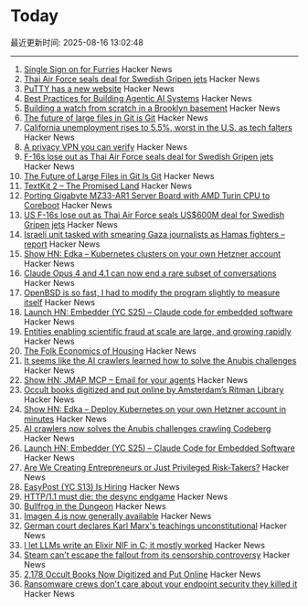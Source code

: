 # Today

最近更新时间: 2025-08-16 13:02:48

--- 
1. [Single Sign on for Furries](https://cendyne.dev/posts/2025-08-15-single-sign-on-for-furries.html) Hacker News
2. [Thai Air Force seals deal for Swedish Gripen jets](https://www.scmp.com/news/asia/southeast-asia/article/3320828/us-f-16s-lose-out-thai-air-force-seals-us600-million-deal-swedish-gripen-jets) Hacker News
3. [PuTTY has a new website](https://putty.software/) Hacker News
4. [Best Practices for Building Agentic AI Systems](https://userjot.com/blog/best-practices-building-agentic-ai-systems) Hacker News
5. [Building a watch from scratch in a Brooklyn basement](https://kottke.org/25/08/building-a-watch-from-scratch-in-a-brooklyn-basement) Hacker News
6. [The future of large files in Git is Git](https://tylercipriani.com/blog/2025/08/15/git-lfs/) Hacker News
7. [California unemployment rises to 5.5%, worst in the U.S. as tech falters](https://www.sfchronicle.com/california/article/unemployment-rate-rises-tech-20819276.php) Hacker News
8. [A privacy VPN you can verify](https://vp.net/l/en-US/blog/Don%27t-Trust-Verify) Hacker News
9. [F-16s lose out as Thai Air Force seals deal for Swedish Gripen jets](https://www.scmp.com/news/asia/southeast-asia/article/3320828/us-f-16s-lose-out-thai-air-force-seals-us600-million-deal-swedish-gripen-jets) Hacker News
10. [The Future of Large Files in Git Is Git](https://tylercipriani.com/blog/2025/08/15/git-lfs/) Hacker News
11. [TextKit 2 – The Promised Land](https://blog.krzyzanowskim.com/2025/08/14/textkit-2-the-promised-land/) Hacker News
12. [Porting Gigabyte MZ33-AR1 Server Board with AMD Turin CPU to Coreboot](https://blog.3mdeb.com/2025/2025-08-07-gigabyte_mz33_ar1_part1/) Hacker News
13. [US F-16s lose out as Thai Air Force seals US$600M deal for Swedish Gripen jets](https://www.scmp.com/news/asia/southeast-asia/article/3320828/us-f-16s-lose-out-thai-air-force-seals-us600-million-deal-swedish-gripen-jets) Hacker News
14. [Israeli unit tasked with smearing Gaza journalists as Hamas fighters – report](https://www.theguardian.com/world/2025/aug/15/israeli-military-unit-reportedly-tasked-with-linking-journalists-in-gaza-to-hamas) Hacker News
15. [Show HN: Edka – Kubernetes clusters on your own Hetzner account](https://edka.io) Hacker News
16. [Claude Opus 4 and 4.1 can now end a rare subset of conversations](https://www.anthropic.com/research/end-subset-conversations) Hacker News
17. [OpenBSD is so fast, I had to modify the program slightly to measure itself](https://flak.tedunangst.com/post/is-OpenBSD-10x-faster-than-Linux) Hacker News
18. [Launch HN: Embedder (YC S25) – Claude code for embedded software](https://news.ycombinator.com/item?id=44915206) Hacker News
19. [Entities enabling scientific fraud at scale are large, and growing rapidly](https://www.pnas.org/doi/10.1073/pnas.2420092122) Hacker News
20. [The Folk Economics of Housing](https://www.aeaweb.org/articles?id=10.1257/jep.20241428) Hacker News
21. [It seems like the AI crawlers learned how to solve the Anubis challenges](https://social.anoxinon.de/@Codeberg/115033790447125787) Hacker News
22. [Show HN: JMAP MCP – Email for your agents](https://github.com/wyattjoh/jmap-mcp) Hacker News
23. [Occult books digitized and put online by Amsterdam’s Ritman Library](https://www.openculture.com/2025/08/2178-occult-books-now-digitized-put-online.html) Hacker News
24. [Show HN: Edka – Deploy Kubernetes on your own Hetzner account in minutes](https://edka.io) Hacker News
25. [AI crawlers now solves the Anubis challenges crawling Codeberg](https://social.anoxinon.de/@Codeberg/115033790447125787) Hacker News
26. [Launch HN: Embedder (YC S25) – Claude Code for Embedded Software](https://news.ycombinator.com/item?id=44915206) Hacker News
27. [Are We Creating Entrepreneurs or Just Privileged Risk-Takers?](https://luolink.substack.com/p/the-million-dollar-safety-net-how) Hacker News
28. [EasyPost (YC S13) Is Hiring](https://www.easypost.com/careers) Hacker News
29. [HTTP/1.1 must die: the desync endgame](https://portswigger.net/research/http1-must-die) Hacker News
30. [Bullfrog in the Dungeon](https://www.filfre.net/2025/08/bullfrog-in-the-dungeon/) Hacker News
31. [Imagen 4 is now generally available](https://developers.googleblog.com/en/announcing-imagen-4-fast-and-imagen-4-family-generally-available-in-the-gemini-api/) Hacker News
32. [German court declares Karl Marx's teachings unconstitutional](https://harici.com.tr/en/german-court-declares-karl-marxs-teachings-unconstitutional/) Hacker News
33. [I let LLMs write an Elixir NIF in C; it mostly worked](https://overbring.com/blog/2025-08-13-writing-an-elixir-nif-with-genai/) Hacker News
34. [Steam can't escape the fallout from its censorship controversy](https://www.polygon.com/steam-paypal-issues-censorship-visa-mastercard/) Hacker News
35. [2,178 Occult Books Now Digitized and Put Online](https://www.openculture.com/2025/08/2178-occult-books-now-digitized-put-online.html) Hacker News
36. [Ransomware crews don't care about your endpoint security they killed it](https://www.theregister.com/2025/08/14/edr_killers_ransomware/) Hacker News

